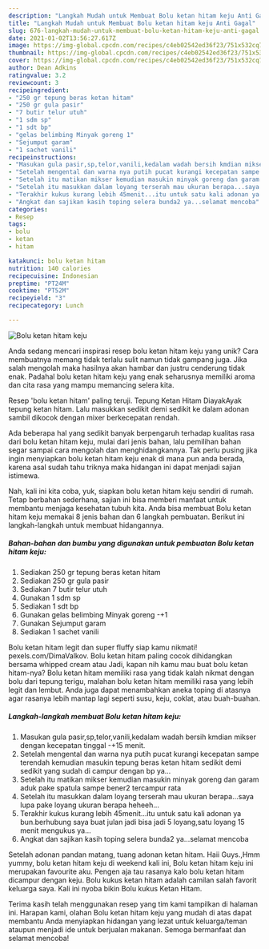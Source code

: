 ```yaml
---
description: "Langkah Mudah untuk Membuat Bolu ketan hitam keju Anti Gagal"
title: "Langkah Mudah untuk Membuat Bolu ketan hitam keju Anti Gagal"
slug: 676-langkah-mudah-untuk-membuat-bolu-ketan-hitam-keju-anti-gagal
date: 2021-01-02T13:56:27.617Z
image: https://img-global.cpcdn.com/recipes/c4eb02542ed36f23/751x532cq70/bolu-ketan-hitam-keju-foto-resep-utama.jpg
thumbnail: https://img-global.cpcdn.com/recipes/c4eb02542ed36f23/751x532cq70/bolu-ketan-hitam-keju-foto-resep-utama.jpg
cover: https://img-global.cpcdn.com/recipes/c4eb02542ed36f23/751x532cq70/bolu-ketan-hitam-keju-foto-resep-utama.jpg
author: Dean Adkins
ratingvalue: 3.2
reviewcount: 3
recipeingredient:
- "250 gr tepung beras ketan hitam"
- "250 gr gula pasir"
- "7 butir telur utuh"
- "1 sdm sp"
- "1 sdt bp"
- "gelas belimbing Minyak goreng 1"
- "Sejumput garam"
- "1 sachet vanili"
recipeinstructions:
- "Masukan gula pasir,sp,telor,vanili,kedalam wadah bersih kmdian mikser dengan kecepatan tinggal -+15 menit."
- "Setelah mengental dan warna nya putih pucat kurangi kecepatan sampe terendah kemudian masukin tepung beras ketan hitam sedikit demi sedikit yang sudah di campur dengan bp ya..."
- "Setelah itu matikan mikser kemudian masukin minyak goreng dan garam aduk pake spatula sampe bener2 tercampur rata"
- "Setelah itu masukkan dalam loyang terserah mau ukuran berapa...saya lupa pake loyang ukuran berapa heheeh..."
- "Terakhir kukus kurang lebih 45menit...itu untuk satu kali adonan ya bun.berhubung saya buat julan jadi bisa jadi 5 loyang,satu loyang 15 menit mengukus ya..."
- "Angkat dan sajikan kasih toping selera bunda2 ya...selamat mencoba"
categories:
- Resep
tags:
- bolu
- ketan
- hitam

katakunci: bolu ketan hitam 
nutrition: 140 calories
recipecuisine: Indonesian
preptime: "PT24M"
cooktime: "PT52M"
recipeyield: "3"
recipecategory: Lunch

---
```



![Bolu ketan hitam keju](https://img-global.cpcdn.com/recipes/c4eb02542ed36f23/751x532cq70/bolu-ketan-hitam-keju-foto-resep-utama.jpg)

Anda sedang mencari inspirasi resep bolu ketan hitam keju yang unik? Cara membuatnya memang tidak terlalu sulit namun tidak gampang juga. Jika salah mengolah maka hasilnya akan hambar dan justru cenderung tidak enak. Padahal bolu ketan hitam keju yang enak seharusnya memiliki aroma dan cita rasa yang mampu memancing selera kita.

Resep &#39;bolu ketan hitam&#39; paling teruji. Tepung Ketan Hitam DiayakAyak tepung ketan hitam. Lalu masukkan sedikit demi sedikit ke dalam adonan sambil dikocok dengan mixer berkecepatan rendah.

Ada beberapa hal yang sedikit banyak berpengaruh terhadap kualitas rasa dari bolu ketan hitam keju, mulai dari jenis bahan, lalu pemilihan bahan segar sampai cara mengolah dan menghidangkannya. Tak perlu pusing jika ingin menyiapkan bolu ketan hitam keju enak di mana pun anda berada, karena asal sudah tahu triknya maka hidangan ini dapat menjadi sajian istimewa.


Nah, kali ini kita coba, yuk, siapkan bolu ketan hitam keju sendiri di rumah. Tetap berbahan sederhana, sajian ini bisa memberi manfaat untuk membantu menjaga kesehatan tubuh kita. Anda bisa membuat Bolu ketan hitam keju memakai 8 jenis bahan dan 6 langkah pembuatan. Berikut ini langkah-langkah untuk membuat hidangannya.

<!--inarticleads1-->

##### Bahan-bahan dan bumbu yang digunakan untuk pembuatan Bolu ketan hitam keju:

1. Sediakan 250 gr tepung beras ketan hitam
1. Sediakan 250 gr gula pasir
1. Sediakan 7 butir telur utuh
1. Gunakan 1 sdm sp
1. Sediakan 1 sdt bp
1. Gunakan gelas belimbing Minyak goreng -+1
1. Gunakan Sejumput garam
1. Sediakan 1 sachet vanili


Bolu ketan hitam legit dan super fluffy siap kamu nikmati! pexels.com/DimaValkov. Bolu ketan hitam paling cocok dihidangkan bersama whipped cream atau Jadi, kapan nih kamu mau buat bolu ketan hitam-nya? Bolu ketan hitam memiliki rasa yang tidak kalah nikmat dengan bolu dari tepung terigu, malahan bolu ketan hitam memiliki rasa yang lebih legit dan lembut. Anda juga dapat menambahkan aneka toping di atasnya agar rasanya lebih mantap lagi seperti susu, keju, coklat, atau buah-buahan. 

<!--inarticleads2-->

##### Langkah-langkah membuat Bolu ketan hitam keju:

1. Masukan gula pasir,sp,telor,vanili,kedalam wadah bersih kmdian mikser dengan kecepatan tinggal -+15 menit.
1. Setelah mengental dan warna nya putih pucat kurangi kecepatan sampe terendah kemudian masukin tepung beras ketan hitam sedikit demi sedikit yang sudah di campur dengan bp ya...
1. Setelah itu matikan mikser kemudian masukin minyak goreng dan garam aduk pake spatula sampe bener2 tercampur rata
1. Setelah itu masukkan dalam loyang terserah mau ukuran berapa...saya lupa pake loyang ukuran berapa heheeh...
1. Terakhir kukus kurang lebih 45menit...itu untuk satu kali adonan ya bun.berhubung saya buat julan jadi bisa jadi 5 loyang,satu loyang 15 menit mengukus ya...
1. Angkat dan sajikan kasih toping selera bunda2 ya...selamat mencoba


Setelah adonan pandan matang, tuang adonan ketan hitam. Haii Guys.,Hmm yummy, bolu ketan hitam keju di weekend kali ini, Bolu ketan hitam keju ini merupakan favourite aku. Pengen aja tau rasanya kalo bolu ketan hitam dicampur dengan keju. Bolu kukus ketan hitam adalah camilan salah favorit keluarga saya. Kali ini nyoba bikin Bolu kukus Ketan Hitam. 

Terima kasih telah menggunakan resep yang tim kami tampilkan di halaman ini. Harapan kami, olahan Bolu ketan hitam keju yang mudah di atas dapat membantu Anda menyiapkan hidangan yang lezat untuk keluarga/teman ataupun menjadi ide untuk berjualan makanan. Semoga bermanfaat dan selamat mencoba!
